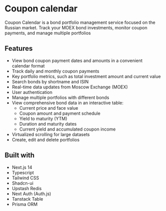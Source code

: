 # Coupon calendar

Coupon Calendar is a bond portfolio management service focused on the Russian market. Track your MOEX bond investments, monitor coupon payments, and manage multiple portfolios

## Features

- View bond coupon payment dates and amounts in a convenient calendar format
- Track daily and monthly coupon payments
- Key portfolio metrics, such as total investment amount and current value
- Search bonds by shortname and ISIN
- Real-time data updates from Moscow Exchange (MOEX)
- User authentication
- Manage multiple portfolios with different bonds
- View comprehensive bond data in an interactive table:
  - Current price and face value
  - Coupon amount and payment schedule
  - Yield to maturity (YTM)
  - Duration and maturity dates
  - Current yield and accumulated coupon income
- Virtualized scrolling for large datasets
- Create, edit and delete portfolios

## Built with

- Next.js 14
- Typescript
- Tailwind CSS
- Shadcn-ui
- Upstash Redis
- Next Auth (Auth.js)
- Tanstack Table
- Prisma ORM
